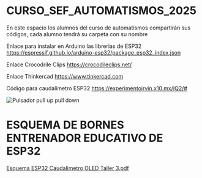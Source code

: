# CURSO_SEF_AUTOMATISMOS_2025
En este espacio los alumnos del curso de automatismos compartirán sus códigos, cada alumno tendrá su carpeta con su nombre

Enlace para instalar en Arduino las librerias de ESP32
https://espressif.github.io/arduino-esp32/package_esp32_index.json 

Enlace Crocodrile Clips
https://crocodileclips.net/

Enlace Thinkercad 
https://www.tinkercad.com

Código para caudalímetro ESP32 
https://experimentoirvin.x10.mx/IQ2/#

![Pulsador pull up   pull down](https://github.com/user-attachments/assets/79efe9a7-498f-4f2e-9c1e-ff8479f20931)
# ESQUEMA DE BORNES ENTRENADOR EDUCATIVO DE ESP32
[Esquema ESP32 Caudalímetro OLED Taller 3.pdf](https://github.com/user-attachments/files/19392734/Esquema.ESP32.Caudalimetro.OLED.Taller.3.pdf)
